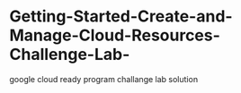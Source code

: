 # Getting-Started-Create-and-Manage-Cloud-Resources-Challenge-Lab-
google cloud ready program challange lab solution
